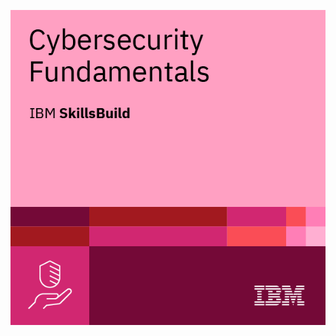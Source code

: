 [![Badge IBM Cybersecurity Fundamentals](../images/cybersecurity-fundamentals.png)](https://www.credly.com/badges/c4ccfa7f-bd9f-491e-98df-3c990eee3feb/public_url)
